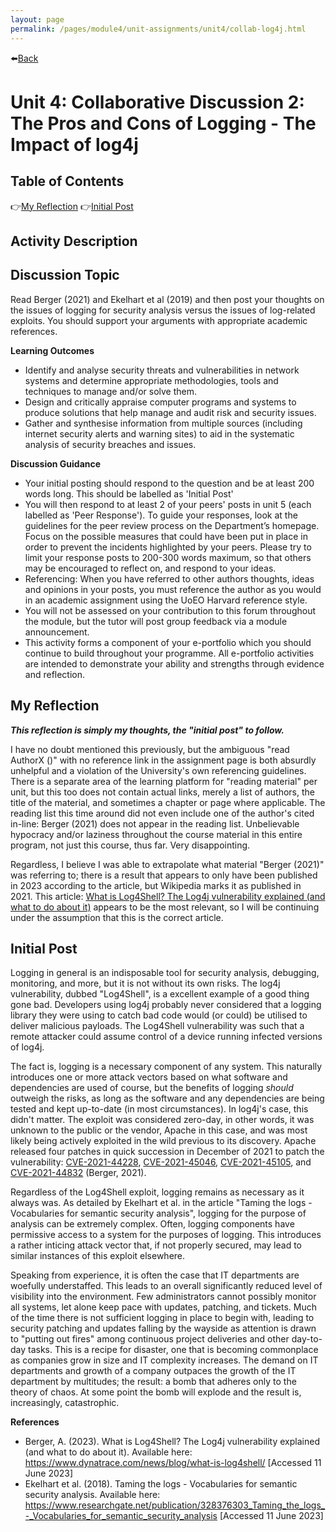 ```yaml
---
layout: page
permalink: /pages/module4/unit-assignments/unit4/collab-log4j.html
---
```


⬅️[Back](/pages/module4/unit-assignments/unit4/m4u4.html)

# Unit 4: Collaborative Discussion 2: The Pros and Cons of Logging - The Impact of log4j

## Table of Contents

👉[My Reflection](#my-reflection)
👉[Initial Post](#initial-post)

## Activity Description

## Discussion Topic

Read Berger (2021) and Ekelhart et al (2019) and then post your thoughts on the issues of logging for security analysis versus the issues of log-related exploits. You should support your arguments with appropriate academic references.

**Learning Outcomes**
- Identify and analyse security threats and vulnerabilities in network systems and determine appropriate methodologies, tools and techniques to manage and/or solve them.
- Design and critically appraise computer programs and systems to produce solutions that help manage and audit risk and security issues.
- Gather and synthesise information from multiple sources (including internet security alerts and warning sites) to aid in the systematic analysis of security breaches and issues.

**Discussion Guidance**
- Your initial posting should respond to the question and be at least 200 words long. This should be labelled as 'Initial Post'
- You will then respond to at least 2 of your peers' posts in unit 5 (each labelled as 'Peer Response'). To guide your responses, look at the guidelines for the peer review process on the Department’s homepage. Focus on the possible measures that could have been put in place in order to prevent the incidents highlighted by your peers. Please try to limit your response posts to 200-300 words maximum, so that others may be encouraged to reflect on, and respond to your ideas. 
- Referencing: When you have referred to other authors thoughts, ideas and opinions in your posts, you must reference the author as you would in an academic assignment using the UoEO Harvard reference style.
- You will not be assessed on your contribution to this forum throughout the module, but the tutor will post group feedback via a module announcement.
- This activity forms a component of your e-portfolio which you should continue to build throughout your programme. All e-portfolio activities are intended to demonstrate your ability and strengths through evidence and reflection.


## My Reflection

***This reflection is simply my thoughts, the "initial post" to follow.***

I have no doubt mentioned this previously, but the ambiguous "read AuthorX (<date>)" with no reference link in the assignment page is both absurdly unhelpful and a violation of the University's own referencing guidelines. There is a separate area of the learning platform for "reading material" per unit, but this too does not contain actual links, merely a list of authors, the title of the material, and sometimes a chapter or page where applicable. The reading list this time around did not even include one of the author's cited in-line: Berger (2021) does not appear in the reading list. Unbelievable hypocracy and/or laziness throughout the course material in this entire program, not just this course, thus far. Very disappointing.

Regardless, I believe I was able to extrapolate what material "Berger (2021)" was referring to; there is a result that appears to only have been published in 2023 according to the article, but Wikipedia marks it as published in 2021. This article: [What is Log4Shell? The Log4j vulnerability explained (and what to do about it)](https://www.dynatrace.com/news/blog/what-is-log4shell/) appears to be the most relevant, so I will be continuing under the assumption that this is the correct article.


## Initial Post

Logging in general is an indisposable tool for security analysis, debugging, monitoring, and more, but it is not without its own risks. The log4j vulnerability, dubbed "Log4Shell", is a excellent example of a good thing gone bad. Developers using log4j probably never considered that a logging library they were using to catch bad code would (or could) be utilised to deliver malicious payloads. The Log4Shell vulnerability was such that a remote attacker could assume control of a device running infected versions of log4j.

The fact is, logging is a necessary component of any system. This naturally introduces one or more attack vectors based on what software and dependencies are used of course, but the benefits of logging *should* outweigh the risks, as long as the software and any dependencies are being tested and kept up-to-date (in most circumstances). In log4j's case, this didn't matter. The exploit was considered zero-day, in other words, it was unknown to the public or the vendor, Apache in this case, and was most likely being actively exploited in the wild previous to its discovery. Apache released four patches in quick succession in December of 2021 to patch the vulnerability: [CVE-2021-44228](https://cve.mitre.org/cgi-bin/cvename.cgi?name=CVE-2021-44228), [CVE-2021-45046](https://cve.mitre.org/cgi-bin/cvename.cgi?name=CVE-2021-45046), [CVE-2021-45105](https://cve.mitre.org/cgi-bin/cvename.cgi?name=CVE-2021-45105), and [CVE-2021-44832](https://cve.mitre.org/cgi-bin/cvename.cgi?name=CVE-2021-44832) (Berger, 2021).

Regardless of the Log4Shell exploit, logging remains as necessary as it always was. As detailed by Ekelhart et al. in the article "Taming the logs - Vocabularies for semantic security analysis", logging for the purpose of analysis can be extremely complex. Often, logging components have permissive access to a system for the purposes of logging. This introduces a rather inticing attack vector that, if not properly secured, may lead to similar instances of this exploit elsewhere.

Speaking from experience, it is often the case that IT departments are woefully understaffed. This leads to an overall significantly reduced level of visibility into the environment. Few administrators cannot possibly monitor all systems, let alone keep pace with updates, patching, and tickets. Much of the time there is not sufficient logging in place to begin with, leading to security patching and updates falling by the wayside as attention is drawn to "putting out fires" among continuous project deliveries and other day-to-day tasks. This is a recipe for disaster, one that is becoming commonplace as companies grow in size and IT complexity increases. The demand on IT departments and growth of a company outpaces the growth of the IT department by multitudes; the result: a bomb that adheres only to the theory of chaos. At some point the bomb will explode and the result is, increasingly, catastrophic.

**References**

- Berger, A. (2023). What is Log4Shell? The Log4j vulnerability explained (and what to do about it). Available here: https://www.dynatrace.com/news/blog/what-is-log4shell/ [Accessed 11 June 2023]
- Ekelhart et al. (2018). Taming the logs - Vocabularies for semantic security analysis. Available here: https://www.researchgate.net/publication/328376303_Taming_the_logs_-_Vocabularies_for_semantic_security_analysis [Accessed 11 June 2023]
